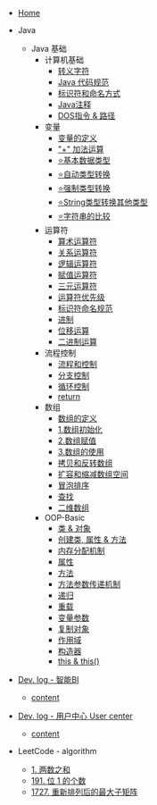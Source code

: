 - [Home](/) 

[//]: # (- [Java]&#40;/zh-cn/Java/java.md&#41;)
- Java
    - Java 基础
      - 计算机基础
        - [转义字符](/zh-cn/Java/1.Java-Basic/1.Computer-Basic/1.Escape-Characters.md)
        - [Java 代码规范](/zh-cn/Java/1.Java-Basic/1.Computer-Basic/2.Java-Code-Style.md)
        - [标识符和命名方式](/zh-cn/Java/1.Java-Basic/1.Computer-Basic/3.Identifiers&Naming-Rules.md)
        - [Java注释](/zh-cn/Java/1.Java-Basic/1.Computer-Basic/4.Java-Comments.md)
        - [DOS指令 & 路径](/zh-cn/Java/1.Java-Basic/1.Computer-Basic/5.DOS&Path.md)
      - 变量
        - [变量的定义](/zh-cn/Java/1.Java-Basic/2.Variable/1.Variable-Definition.md)
        - ["+" 加法运算](/zh-cn/Java/1.Java-Basic/2.Variable/2.+operator.md)
        - [⭐基本数据类型](/zh-cn/Java/1.Java-Basic/2.Variable/3.Data-Type.md)
        - [⭐自动类型转换](/zh-cn/Java/1.Java-Basic/2.Variable/4.Widening-Casting.md)
        - [⭐强制类型转换](/zh-cn/Java/1.Java-Basic/2.Variable/5.Narrowing-Casting.md)
        - [⭐String类型转换其他类型](/zh-cn/Java/1.Java-Basic/2.Variable/6.String-Convert-other.md)
        - [⭐字符串的比较](/zh-cn/Java/1.Java-Basic/2.Variable/7.Compare-String.md)
      - 运算符
        - [算术运算符](/zh-cn/Java/1.Java-Basic/3.Operator/1.Arithmetic-Operator.md)
        - [关系运算符](/zh-cn/Java/1.Java-Basic/3.Operator/2.Relational-Operator.md)
        - [逻辑运算符](/zh-cn/Java/1.Java-Basic/3.Operator/3.Logic-Operator.md)
        - [赋值运算符](/zh-cn/Java/1.Java-Basic/3.Operator/4.Assignment-Operators.md)
        - [三元运算符](/zh-cn/Java/1.Java-Basic/3.Operator/5.Ternary-Operator.md)
        - [运算符优先级](/zh-cn/Java/1.Java-Basic/3.Operator/6.Operator-Precedence.md)
        - [标识符命名规范](/zh-cn/Java/1.Java-Basic/3.Operator/7.Identifiers-naming.md)
        - [进制](/zh-cn/Java/1.Java-Basic/3.Operator/8.Number-Systems.md)
        - [位移运算](/zh-cn/Java/1.Java-Basic/3.Operator/9.Bitwise-Operators.md)
        - [二进制运算](/zh-cn/Java/1.Java-Basic/3.Operator/10.Binary-Operations.md)
      - 流程控制
        - [流程和控制](/zh-cn/Java/1.Java-Basic/4.Conditional-Statement/1.Flow-control.md)
        - [分支控制](/zh-cn/Java/1.Java-Basic/4.Conditional-Statement/2.Branching.md)
        - [循环控制](/zh-cn/Java/1.Java-Basic/4.Conditional-Statement/3.Loop.md)
        - [return](/zh-cn/Java/1.Java-Basic/4.Conditional-Statement/4.return.md)
      - 数组
        - [数组的定义](/zh-cn/Java/1.Java-Basic/5.Array/0.Array.md)
        - [1.数组初始化](/zh-cn/Java/1.Java-Basic/5.Array/1.Initializing-Arrays.md)
        - [2.数组赋值](/zh-cn/Java/1.Java-Basic/5.Array/2.Array-Assignment.md)
        - [3.数组的使用](/zh-cn/Java/1.Java-Basic/5.Array/3.Using-Arrays.md)
        - [拷贝和反转数组](/zh-cn/Java/1.Java-Basic/5.Array/4.Array-Copy&Reverse.md)
        - [扩容和缩减数组空间](/zh-cn/Java/1.Java-Basic/5.Array/5.Resizing-Array-Space.md)
        - [冒泡排序](/zh-cn/Java/1.Java-Basic/5.Array/6.Bubble-Sort.md)
        - [查找](/zh-cn/Java/1.Java-Basic/5.Array/7.Search.md)
        - [二维数组](/zh-cn/Java/1.Java-Basic/5.Array/8.TwoD-Array.md)
      - OOP-Basic
        - [类 & 对象](/zh-cn/Java/1.Java-Basic/6.OOP-Basic/1.Class&Object.md)
        - [创建类, 属性 & 方法](/zh-cn/Java/1.Java-Basic/6.OOP-Basic/2.Create-Class-Properties&Methods.md)
        - [内存分配机制](/zh-cn/Java/1.Java-Basic/6.OOP-Basic/3.Memory-Allocation-Mechanism.md)
        - [属性](/zh-cn/Java/1.Java-Basic/6.OOP-Basic/4.Field.md)
        - [方法](/zh-cn/Java/1.Java-Basic/6.OOP-Basic/5.Method.md)
        - [方法参数传递机制](/zh-cn/Java/1.Java-Basic/6.OOP-Basic/6.Parameter-Passing-Mechanism.md)
        - [递归](/zh-cn/Java/1.Java-Basic/6.OOP-Basic/7.Recursion.md)
        - [重载](/zh-cn/Java/1.Java-Basic/6.OOP-Basic/8.Overload.md)
        - [变量参数](/zh-cn/Java/1.Java-Basic/6.OOP-Basic/9.Variable-Args.md)
        - [复制对象](/zh-cn/Java/1.Java-Basic/6.OOP-Basic/10.Cloning-Objects.md)
        - [作用域](/zh-cn/Java/1.Java-Basic/6.OOP-Basic/11.Scope.md)
        - [构造器](/zh-cn/Java/1.Java-Basic/6.OOP-Basic/12.Constructor.md)
        - [this & this()](/zh-cn/Java/1.Java-Basic/6.OOP-Basic/13.this&this().md)
        
- [Dev. log - 智能BI](/zh-cn/BI/home.md)

  - [content](/zh-cn/BI/content.md)


- [Dev. log - 用户中心 User center ](/zh-cn/UserCenter/home.md)

  - [content](/zh-cn/UserCenter/content.md)

- LeetCode - algorithm
  - [1. 两数之和](/zh-cn/LeetCode/1.Tow-Sum.md)
  - [191. 位 1 的个数](/zh-cn/LeetCode/191.Number-of-1-Bits.md)
  - [1727. 重新排列后的最大子矩阵](/zh-cn/LeetCode/1727.Largest-Submatrix-With-Rearrangements.md)